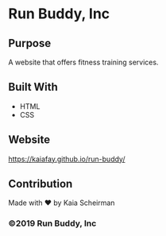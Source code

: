 # Run Buddy, Inc

## Purpose
A website that offers fitness training services. 

## Built With
* HTML
* CSS

## Website
https://kaiafay.github.io/run-buddy/

## Contribution
Made with ❤️ by Kaia Scheirman

### ©️2019 Run Buddy, Inc 
